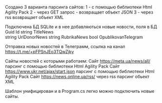 Создано 3 варианта парсинга сайтов:
1 - с помощью библиотеки Html Agility Pack 
2 - через GET запрос - возвращает объект JSON
3 - через rss возвращает объект XML

Подключена БД SQLite и в нее добавляються новые новости, поля в БД
 Guid Id 
 string TitleNews  
 string UrlDonorNews 
 string RubrikaNews 
 bool OpublikovanTelegram 
		
		
Отправка новых новостей в Телеграмм, ссылка на канал https://t.me/+pFPSnJEo3TQwZjky

Сайты новостей с которыми работаем:
Сайт https://meta.ua/news/all/ парсинг с помощью библиотеки Html Agility Pack
Сайт https://www.ukr.net/ajax/start.json парсинг с помощью библиотеки Html Agility Pack
Сайт https://news.online.ua/rss/ через rss парсинг обьект XML

Шаблон унифицирован и в Program.cs легко можно подключить новые сайты.



